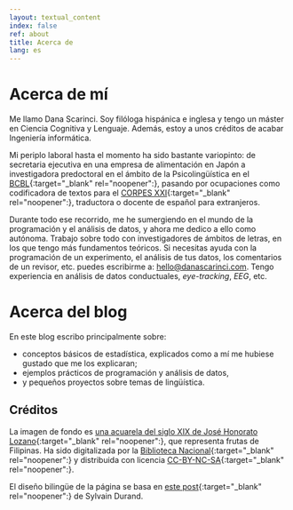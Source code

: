 ```yaml
---
layout: textual_content 
index: false 
ref: about
title: Acerca de 
lang: es
---
```


# Acerca de mí

Me llamo Dana Scarinci. Soy filóloga hispánica e inglesa y tengo un máster en Ciencia Cognitiva y Lenguaje. Además, estoy a unos créditos de acabar Ingeniería informática.

Mi periplo laboral hasta el momento ha sido bastante variopinto: de secretaria ejecutiva en una empresa de alimentación en Japón a investigadora predoctoral en el ámbito de la Psicolingüística en el [BCBL](https://www.bcbl.eu){:target="_blank" rel="noopener":}, pasando por ocupaciones como codificadora de textos para el [CORPES XXI](https://www.rae.es/recursos/banco-de-datos/corpes-xxi){:target="_blank" rel="noopener":}, traductora o docente de español para extranjeros.

Durante todo ese recorrido, me he sumergiendo en el mundo de la programación y el análisis de datos, y ahora me dedico a ello como autónoma. Trabajo sobre todo con investigadores de ámbitos de letras, en los que tengo más fundamentos teóricos. Si necesitas ayuda con la programación de un experimento, el análisis de tus datos, los comentarios de un revisor, etc.  puedes escribirme a: [hello@danascarinci.com](mailto:hello@danascarinci.com). Tengo experiencia en análisis de datos conductuales, *eye-tracking*, *EEG*, etc.

# Acerca del blog

En este blog escribo principalmente sobre:

- conceptos básicos de estadística, explicados como a mí me hubiese gustado que me los explicaran;
- ejemplos prácticos de programación y análisis de datos,
- y pequeños proyectos sobre temas de lingüística.


## Créditos

La imagen de fondo es [una acuarela del siglo XIX de José Honorato Lozano](http://bdh.bne.es/bnesearch/detalle/bdh0000026162){:target="_blank" rel="noopener":}, que representa frutas de Filipinas. Ha sido digitalizada por la [Biblioteca Nacional](http://www.bne.es){:target="_blank" rel="noopener":} y distribuida con licencia [CC-BY-NC-SA](https://creativecommons.org/licenses/by-nc-sa/4.0/){:target="_blank" rel="noopener":}.

El diseño bilingüe de la página se basa en [este post](https://www.sylvaindurand.org/making-jekyll-multilingual/){:target="_blank" rel="noopener":} de Sylvain Durand.

